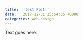 ```yaml
---
title:  'test Post!'
date:   2017-12-01 15:54:35 +0000
categories: web-design
---
```


Text goes here.